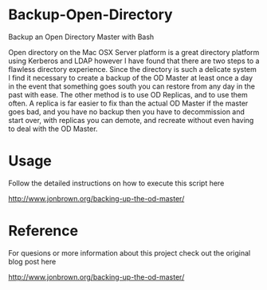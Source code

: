 Backup-Open-Directory
=====================

Backup an Open Directory Master with Bash

Open directory on the Mac OSX Server platform is a great directory platform using Kerberos and LDAP however I have found that there are two steps to a flawless directory experience. Since the directory is such a delicate system I find it necessary to create a backup of the OD Master at least once a day in the event that something goes south you can restore from any day in the past with ease. The other method is to use OD Replicas, and to use them often. A replica is far easier to fix than the actual OD Master if the master goes bad, and you have no backup then you have to decommission and start over, with replicas you can demote, and recreate without even having to deal with the OD Master.

Usage
=====================
Follow the detailed instructions on how to execute this script here 

http://www.jonbrown.org/backing-up-the-od-master/

Reference
=====================
For quesions or more information about this project check out the original blog post here

http://www.jonbrown.org/backing-up-the-od-master/
